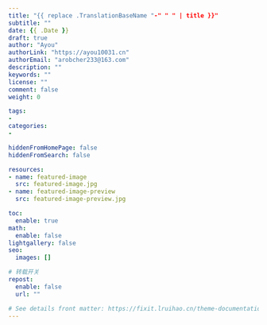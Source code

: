 ```yaml
---
title: "{{ replace .TranslationBaseName "-" " " | title }}"
subtitle: ""
date: {{ .Date }}
draft: true
author: "Ayou"
authorLink: "https://ayou10031.cn"
authorEmail: "arobcher233@163.com"
description: ""
keywords: ""
license: ""
comment: false
weight: 0

tags:
- 
categories:
- 

hiddenFromHomePage: false
hiddenFromSearch: false

resources:
- name: featured-image
  src: featured-image.jpg
- name: featured-image-preview
  src: featured-image-preview.jpg

toc:
  enable: true
math:
  enable: false
lightgallery: false
seo:
  images: []

# 转载开关
repost:
  enable: false
  url: ""

# See details front matter: https://fixit.lruihao.cn/theme-documentation-content/#front-matter
---
```


# <!--more-->
